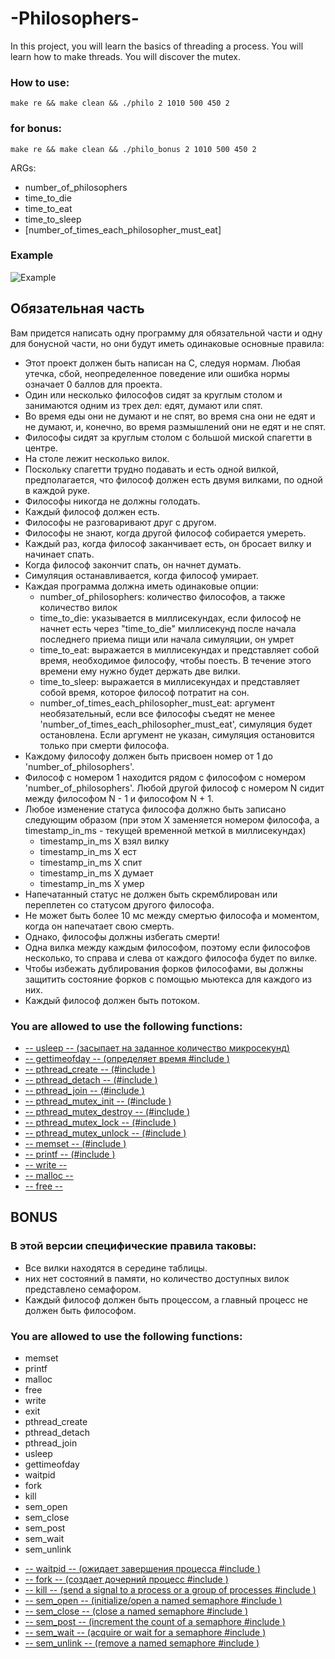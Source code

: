 <h1>-Philosophers-</h1>

<p>In this project, you will learn the basics of threading a process. You will learn how to make threads. You will discover the mutex.</p>


<h3>How to use:</h3>

```
make re && make clean && ./philo 2 1010 500 450 2
```

<h3>for bonus:</h3>

```
make re && make clean && ./philo_bonus 2 1010 500 450 2
```

ARGs:
<ul>
    <li>number_of_philosophers</li>
    <li>time_to_die</li>
    <li>time_to_eat</li>
    <li>time_to_sleep</li>
    <li>[number_of_times_each_philosopher_must_eat]</li>
</ul>

<h3>Example</h3>
<img src="https://raw.githubusercontent.com/Avchar/school_21_4/master/philo/Example.png" alt="Example">

<h2>Обязательная часть</h2>

Вам придется написать одну программу для обязательной части и одну для бонусной части, но они будут иметь одинаковые основные правила:
<ul>
    <li> Этот проект должен быть написан на C, следуя нормам. Любая утечка, сбой, неопределенное поведение или ошибка нормы означает 0 баллов для проекта.</li>
    <li> Один или несколько философов сидят за круглым столом и занимаются одним из трех дел: едят, думают или спят.</li>
    <li> Во время еды они не думают и не спят, во время сна они не едят и не думают, и, конечно, во время размышлений они не едят и не спят.</li>
    <li> Философы сидят за круглым столом с большой миской спагетти в центре.</li>
    <li> На столе лежит несколько вилок.</li>
    <li> Поскольку спагетти трудно подавать и есть одной вилкой, предполагается, что философ должен есть двумя вилками, по одной в каждой руке.</li>
    <li> Философы никогда не должны голодать.</li>
    <li> Каждый философ должен есть.</li>
    <li> Философы не разговаривают друг с другом.</li>
    <li> Философы не знают, когда другой философ собирается умереть.</li>
    <li> Каждый раз, когда философ заканчивает есть, он бросает вилку и начинает спать.</li>
    <li> Когда философ закончит спать, он начнет думать.</li>
    <li> Симуляция останавливается, когда философ умирает.</li>
    <li> Каждая программа должна иметь одинаковые опции:
    <ul>
        <li>    number_of_philosophers: количество философов, а также количество вилок</li>
        <li>    time_to_die: указывается в миллисекундах, если философ не начнет есть через "time_to_die" миллисекунд после начала последнего приема пищи или начала симуляции, он умрет</li>
        <li>    time_to_eat: выражается в миллисекундах и представляет собой время, необходимое философу, чтобы поесть. В течение этого времени ему нужно будет держать две вилки.</li>
        <li>    time_to_sleep: выражается в миллисекундах и представляет собой время, которое философ потратит на сон.</li>
        <li>    number_of_times_each_philosopher_must_eat: аргумент необязательный, если все философы съедят не менее 'number_of_times_each_philosopher_must_eat', симуляция будет остановлена. Если аргумент не указан, симуляция остановится только при смерти философа.</li>
    </ul>
	</li>
    <li> Каждому философу должен быть присвоен номер от 1 до 'number_of_philosophers'.</li>
    <li> Философ с номером 1 находится рядом с философом с номером 'number_of_philosophers'. Любой другой философ с номером N сидит между философом N - 1 и философом N + 1.</li>
    <li> Любое изменение статуса философа должно быть записано следующим образом (при этом X заменяется номером философа, а timestamp_in_ms - текущей временной меткой в миллисекундах)
    <ul>
        <li>timestamp_in_ms X взял вилку</li>
        <li>timestamp_in_ms X ест</li>
        <li>timestamp_in_ms X спит</li>
        <li>timestamp_in_ms X думает</li>
        <li>timestamp_in_ms X умер</li>
    </ul>
	</li>
    <li> Напечатанный статус не должен быть скремблирован или переплетен со статусом другого философа.</li>
    <li> Не может быть более 10 мс между смертью философа и моментом, когда он напечатает свою смерть.</li>
    <li> Однако, философы должны избегать смерти!</li>
    <li> Одна вилка между каждым философом, поэтому если философов несколько, то справа и слева от каждого философа будет по вилке.</li>
    <li> Чтобы избежать дублирования форков философами, вы должны защитить состояние форков с помощью мьютекса для каждого из них.</li>
    <li> Каждый философ должен быть потоком.</li>
</ul>

<h3>You are allowed to use the following functions:</h3>

<ul>
    <li><a href="https://www.opennet.ru/man.shtml?topic=usleep&russian=0&category=&submit=%F0%CF%CB%C1%DA%C1%D4%D8+man">-- usleep -- (засыпает на заданное количество микросекунд)</a></li>
    <li><a href="https://www.opennet.ru/man.shtml?topic=gettimeofday&russian=0&category=&submit=%F0%CF%CB%C1%DA%C1%D4%D8+man">-- gettimeofday -- (определяет время  #include <sys/time.h>)</a></li>
    <li><a href="https://www.opennet.ru/man.shtml?topic=pthread_create&russian=0&category=&submit=%F0%CF%CB%C1%DA%C1%D4%D8+man">-- pthread_create -- (#include <pthread.h>)</a></li>
    <li><a href="https://www.opennet.ru/man.shtml?topic=pthread_detach&russian=0&category=&submit=%F0%CF%CB%C1%DA%C1%D4%D8+man">-- pthread_detach -- (#include <pthread.h>)</a></li>
    <li><a href="https://www.opennet.ru/man.shtml?topic=pthread_join&russian=0&category=&submit=%F0%CF%CB%C1%DA%C1%D4%D8+man">-- pthread_join -- (#include <pthread.h>)</a></li>
    <li><a href="https://www.opennet.ru/man.shtml?topic=pthread_mutex_init&russian=0&category=&submit=%F0%CF%CB%C1%DA%C1%D4%D8+man">-- pthread_mutex_init -- (#include <pthread.h>)</a></li>
    <li><a href="https://www.opennet.ru/man.shtml?topic=pthread_mutex_destroy&russian=0&category=&submit=%F0%CF%CB%C1%DA%C1%D4%D8+man">-- pthread_mutex_destroy -- (#include <pthread.h>)</a></li>
    <li><a href="https://www.opennet.ru/man.shtml?topic=pthread_mutex_lock&russian=0&category=&submit=%F0%CF%CB%C1%DA%C1%D4%D8+man">-- pthread_mutex_lock -- (#include <pthread.h>)</a></li>
    <li><a href="https://www.opennet.ru/man.shtml?topic=pthread_mutex_unlock&russian=0&category=&submit=%F0%CF%CB%C1%DA%C1%D4%D8+man">-- pthread_mutex_unlock -- (#include <pthread.h>)</a></li>
    <li><a href="https://www.opennet.ru/man.shtml?topic=memset&russian=0&category=&submit=%F0%CF%CB%C1%DA%C1%D4%D8+man">-- memset -- (#include <string.h>)</a></li>
    <li><a href="https://www.opennet.ru/man.shtml?topic=printf&russian=0&category=&submit=%F0%CF%CB%C1%DA%C1%D4%D8+man">-- printf -- (#include <stdio.h>)</a></li>
    <li><a href="http://www.c-cpp.ru/content/write-rtlwrite">-- write --</a>
    <li><a href="https://www.opennet.ru/man.shtml?topic=malloc&russian=0&category=&submit=%F0%CF%CB%C1%DA%C1%D4%D8+man">-- malloc --</a>
    <li><a href="http://www.c-cpp.ru/content/free">-- free --</a>
</ul>

<h2>BONUS</h2>

<h3>В этой версии специфические правила таковы:</h3>
<ul>
    <li>Все вилки находятся в середине таблицы.</li>
    <li>них нет состояний в памяти, но количество доступных вилок представлено семафором.</li>
    <li>Каждый философ должен быть процессом, а главный процесс не должен быть философом.</li>
</ul>

<h3>You are allowed to use the following functions:</h3>
<ul>
    <li>memset</li>
    <li>printf</li>
    <li>malloc</li>
    <li>free</li>
    <li>write</li>
    <li>exit</li>
    <li>pthread_create</li>
    <li>pthread_detach</li>
    <li>pthread_join</li>
    <li>usleep</li>
    <li>gettimeofday</li>
    <li>waitpid</li>
    <li>fork</li>
    <li>kill</li>
    <li>sem_open</li>
    <li>sem_close</li>
    <li>sem_post</li>
    <li>sem_wait</li>
    <li>sem_unlink</li>
</ul>

<ul>
    <li><a href="http://ru.manpages.org/waitpid/2">-- waitpid -- (ожидает завершения процесса  #include <sys/wait.h>)</a></li>
    <li><a href="http://ru.manpages.org/fork/2">-- fork -- (создает дочерний процесс #include <unistd.h>)</a></li>
    <li><a href="https://www.opennet.ru/man.shtml?topic=kill&category=3&russian=5">-- kill -- (send a signal to a process or a group of processes #include <signal.h>)</a></li>
    <li><a href="http://ru.manpages.org/sem_open/3">-- sem_open -- (initialize/open a named semaphore #include <semaphore.h>)</a></li>
    <li><a href="http://ru.manpages.org/sem_close/3">-- sem_close -- (close a named semaphore #include <semaphore.h>)</a></li>
    <li><a href="http://ru.manpages.org/sem_post/3">-- sem_post -- (increment the count of a semaphore #include <semaphore.h>)</a></li>
    <li><a href="http://ru.manpages.org/sem_wait/3">-- sem_wait -- (acquire or wait for a semaphore  #include <semaphore.h>)</a></li>
    <li><a href="http://ru.manpages.org/sem_unlink/3">-- sem_unlink -- (remove a named semaphore #include <semaphore.h>)</a></li>
</ul>
